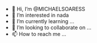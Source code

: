 - 👋 Hi, I’m @MICHAELSOARESS
- 👀 I’m interested in  nada
- 🌱 I’m currently learning ...
- 💞️ I’m looking to collaborate on ...
- 📫 How to reach me ...

<!---
MICHAELSOARESS/MICHAELSOARESS is a ✨ special ✨ repository because its `README.md` (this file) appears on your GitHub profile.
You can click the Preview link to take a look at your changes.
--->
